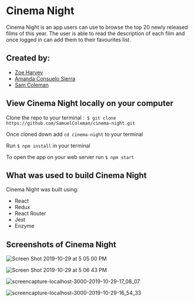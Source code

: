 # Cinema Night

Cinema Night is an app users can use to browse the top 20 newly released films of this year. The user is able to read the description of each film and once logged in can add them to their favourites list.

## Created by:
- [Zoe Harvey](https://github.com/ZoeKHarvey)
- [Amanda Consuelo Sierra](https://github.com/Asilo5)
- [Sam Coleman](https://github.com/SamuelColeman)

## View Cinema Night locally on your computer

Clone the repo to your terminal :``` $ git clone https://github.com/SamuelColeman/cinema-night.git```

Once cloned down add ``` cd cinema-night ``` to your terminal

Run ``` $ npm install ``` in your terminal

To open the app on your web server run ``` $ npm start ```

## What was used to build Cinema Night

Cinema Night was built using:

  - React
  - Redux
  - React Router
  - Jest
  - Enzyme
  
## Screenshots of Cinema Night

![Screen Shot 2019-10-29 at 5 05 00 PM](https://user-images.githubusercontent.com/50784336/67816024-41468d00-fa6e-11e9-835b-48099e077cf9.png)

![Screen Shot 2019-10-29 at 5 06 43 PM](https://user-images.githubusercontent.com/50784336/67816095-7d79ed80-fa6e-11e9-9372-d3da10dbd537.png)

![screencapture-localhost-3000-2019-10-29-17_08_07](https://user-images.githubusercontent.com/50784336/67816164-bade7b00-fa6e-11e9-8d9b-7418d27186f6.png)

![screencapture-localhost-3000-2019-10-29-16_54_33](https://user-images.githubusercontent.com/50784336/67815776-78686e80-fa6d-11e9-92a4-4b536f066f89.png)

